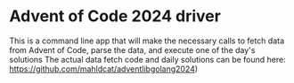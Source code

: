 # Advent of Code 2024 driver
This is a command line app that will make the necessary calls to fetch data from Advent of Code, parse the data, and execute one of the day's solutions
The actual data fetch code and daily solutions can be found here: https://github.com/mahldcat/adventlibgolang2024)
